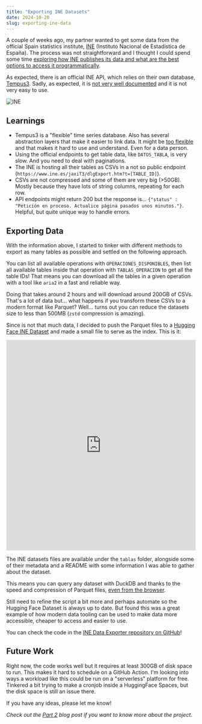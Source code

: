 ```yaml
---
title: "Exporting INE Datasets"
date: 2024-10-20
slug: exporting-ine-data
---
```


A couple of weeks ago, my partner wanted to get some data from the official Spain statistics institute, [INE](https://www.ine.es/) (Instituto Nacional de Estadística de España). The process was not straightforward and I thought I could spend some time [exploring how INE publishes its data and what are the best options to access it programmatically](https://github.com/davidgasquez/ine-data-exporter).

As expected, there is an official INE API, which relies on their own database, [Tempus3](https://www.ine.es/dyngs/DataLab/manual.html?cid=45). Sadly, as expected, it is [not very well documented](https://www.ine.es/dyngs/DataLab/manual.html?cid=64) and it is not very easy to use.

![INE](https://www.ine.es/menus/plantillas/webcontent/img/DataLab/TEMPUS3.jpg)

## Learnings

- Tempus3 is a "flexible" time series database. Also has several abstraction layers that make it easier to link data. It might be [too flexible](https://ludic.mataroa.blog/blog/flexible-schemas-are-the-mindkiller/) and that makes it hard to use and understand. Even for a data person.
- Using the official endpoints to get table data, like `DATOS_TABLA`, is very slow. And you need to deal with paginations.
- The INE is hosting all their tables as CSVs in a not so public endpoint (`https://www.ine.es/jaxiT3/dlgExport.htm?t=[TABLE_ID]`).
- CSVs are not compressed and some of them are very big (>50GB). Mostly because they have lots of string columns, repeating for each row.
- API endpoints might return 200 but the response is... `{"status" : "Petición en proceso. Actualice página pasados unos minutos."}`. Helpful, but quite unique way to handle errors.

## Exporting Data

With the information above, I started to tinker with different methods to export as many tables as possible and settled on the following approach.

You can list all available operations with `OPERACIONES_DISPONIBLES`, then list all available tables inside that operation with `TABLAS_OPERACION` to get all the table IDs! That means you can download all the tables in a given operation with a tool like `aria2` in a fast and reliable way.

Doing that takes around 2 hours and will download around 200GB of CSVs. That's a lot of data but... what happens if you transform these CSVs to a modern format like Parquet? Well... turns out you can reduce the datasets size to less than 500MB (`zstd` compression is amazing).

Since is not that much data, I decided to push the Parquet files to a [Hugging Face INE Dataset](https://huggingface.co/datasets/davidgasquez/ine) and made a small file to serve as the index. This is it:

<iframe
  src="https://huggingface.co/datasets/davidgasquez/ine/embed/viewer/default/tablas"
  frameborder="0"
  width="100%"
  height="560px"
></iframe>

The INE datasets files are available under the `tablas` folder, alongside some of their metadata and a README with some information I was able to gather about the dataset.

This means you can query any dataset with DuckDB and thanks to the speed and compression of Parquet files, [even from the browser](https://shell.duckdb.org/#queries=v0,select-*-from-'https%3A%2F%2Fhuggingface.co%2Fdatasets%2Fdavidgasquez%2Fine%2Fresolve%2Fmain%2Ftablas%2F50904%2Fdatos.parquet'-limit-10~).

Still need to refine the script a bit more and perhaps automate so the Hugging Face Dataset is always up to date. But found this was a great example of how modern data tooling can be used to make data more accessible, cheaper to access and easier to use.

You can check the code in the [INE Data Exporter repository on GitHub](https://github.com/davidgasquez/ine-data-exporter)!

## Future Work

Right now, the code works well but it requires at least 300GB of disk space to run. This makes it hard to schedule on a GitHub Action. I'm looking into ways a workload like this could be run on a "serverless" platform for free. Tinkered a bit trying to make a cronjob inside a HuggingFace Spaces, but the disk space is still an issue there.

If you have any ideas, please let me know!

_Check out the [Part 2](/exporting-ine-data-ii) blog post if you want to know more about the project._
